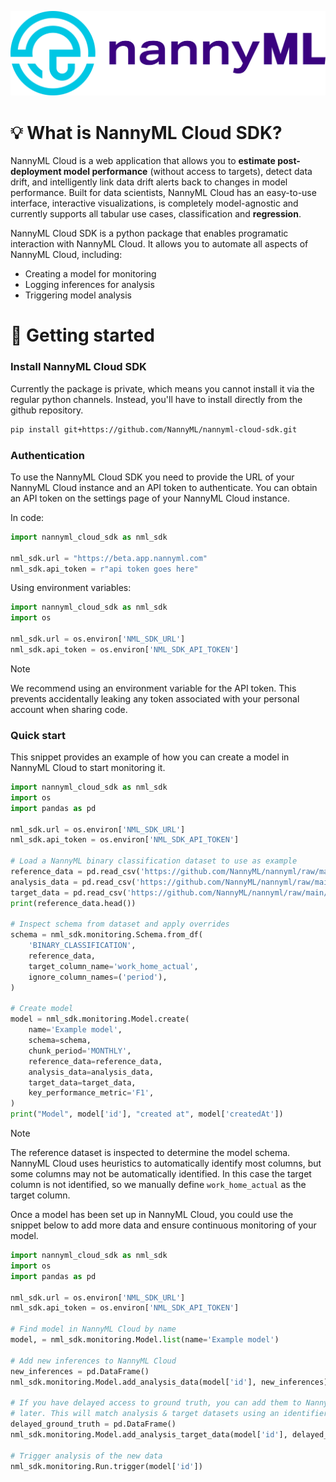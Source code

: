 <p align="center">
    <img src="media/thumbnail-4.png">
</p>

# 💡 What is NannyML Cloud SDK?

NannyML Cloud is a web application that allows you to **estimate post-deployment model performance** (without access to targets), detect data drift, and intelligently link data drift alerts back to changes in model performance. Built for data scientists, NannyML Cloud has an easy-to-use interface, interactive visualizations, is completely model-agnostic and currently supports all tabular use cases, classification and **regression**.

NannyML Cloud SDK is a python package that enables programatic interaction with NannyML Cloud. It allows you to automate all aspects of NannyML Cloud, including:

- Creating a model for monitoring
- Logging inferences for analysis
- Triggering model analysis

# 🚀 Getting started

### Install NannyML Cloud SDK

Currently the package is private, which means you cannot install it via the regular python channels. Instead, you'll have to install directly from the github repository.

```bash
pip install git+https://github.com/NannyML/nannyml-cloud-sdk.git
```

### Authentication

To use the NannyML Cloud SDK you need to provide the URL of your NannyML Cloud instance and an API token to authenticate. You can obtain an API token on the settings page of your NannyML Cloud instance.

In code:

``` python
import nannyml_cloud_sdk as nml_sdk

nml_sdk.url = "https://beta.app.nannyml.com"
nml_sdk.api_token = r"api token goes here"
```

Using environment variables:

``` python
import nannyml_cloud_sdk as nml_sdk
import os

nml_sdk.url = os.environ['NML_SDK_URL']
nml_sdk.api_token = os.environ['NML_SDK_API_TOKEN']
```

> [!NOTE]
> We recommend using an environment variable for the API token. This prevents accidentally leaking any token associated with your personal account when sharing code.

### Quick start

This snippet provides an example of how you can create a model in NannyML Cloud to start monitoring it.

``` python
import nannyml_cloud_sdk as nml_sdk
import os
import pandas as pd

nml_sdk.url = os.environ['NML_SDK_URL']
nml_sdk.api_token = os.environ['NML_SDK_API_TOKEN']

# Load a NannyML binary classification dataset to use as example
reference_data = pd.read_csv('https://github.com/NannyML/nannyml/raw/main/nannyml/datasets/data/synthetic_sample_reference.csv')
analysis_data = pd.read_csv('https://github.com/NannyML/nannyml/raw/main/nannyml/datasets/data/synthetic_sample_analysis.csv')
target_data = pd.read_csv('https://github.com/NannyML/nannyml/raw/main/nannyml/datasets/data/synthetic_sample_analysis_gt.csv')
print(reference_data.head())

# Inspect schema from dataset and apply overrides
schema = nml_sdk.monitoring.Schema.from_df(
    'BINARY_CLASSIFICATION',
    reference_data,
    target_column_name='work_home_actual',
    ignore_column_names=('period'),
)

# Create model
model = nml_sdk.monitoring.Model.create(
    name='Example model',
    schema=schema,
    chunk_period='MONTHLY',
    reference_data=reference_data,
    analysis_data=analysis_data,
    target_data=target_data,
    key_performance_metric='F1',
)
print("Model", model['id'], "created at", model['createdAt'])
```

> [!NOTE]
> The reference dataset is inspected to determine the model schema. NannyML Cloud uses heuristics to automatically identify most columns, but some columns may not be automatically identified. In this case the target column is not identified, so we manually define `work_home_actual` as the target column.

Once a model has been set up in NannyML Cloud, you could use the snippet below to add more data and ensure continuous monitoring of your model.

``` python
import nannyml_cloud_sdk as nml_sdk
import os
import pandas as pd

nml_sdk.url = os.environ['NML_SDK_URL']
nml_sdk.api_token = os.environ['NML_SDK_API_TOKEN']

# Find model in NannyML Cloud by name
model, = nml_sdk.monitoring.Model.list(name='Example model')

# Add new inferences to NannyML Cloud
new_inferences = pd.DataFrame()
nml_sdk.monitoring.Model.add_analysis_data(model['id'], new_inferences)

# If you have delayed access to ground truth, you can add them to NannyML Cloud
# later. This will match analysis & target datasets using an identifier column.
delayed_ground_truth = pd.DataFrame()
nml_sdk.monitoring.Model.add_analysis_target_data(model['id'], delayed_ground_truth)

# Trigger analysis of the new data
nml_sdk.monitoring.Run.trigger(model['id'])
```
